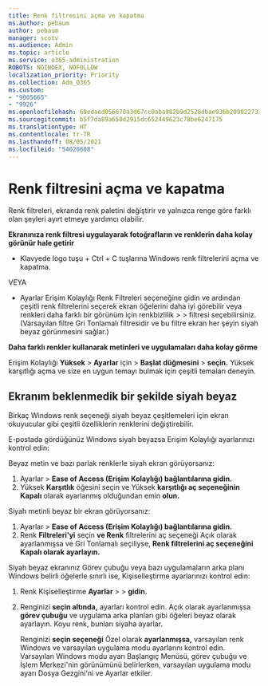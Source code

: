 ```yaml
---
title: Renk filtresini açma ve kapatma
ms.author: pebaum
author: pebaum
manager: scotv
ms.audience: Admin
ms.topic: article
ms.service: o365-administration
ROBOTS: NOINDEX, NOFOLLOW
localization_priority: Priority
ms.collection: Adm_O365
ms.custom:
- "9005665"
- "9926"
ms.openlocfilehash: 69edaed056670a3d67cc0aba982b9d2528dbae936b209022733205efcf421062
ms.sourcegitcommit: b5f7da89a650d2915dc652449623c78be6247175
ms.translationtype: HT
ms.contentlocale: tr-TR
ms.lasthandoff: 08/05/2021
ms.locfileid: "54020608"
---
```

# <a name="turn-on-and-off-color-filter"></a>Renk filtresini açma ve kapatma

Renk filtreleri, ekranda renk paletini değiştirir ve yalnızca renge göre farklı olan şeyleri ayırt etmeye yardımcı olabilir.

**Ekranınıza renk filtresi uygulayarak fotoğrafların ve renklerin daha kolay görünür hale getirir**

- Klavyede logo tuşu + Ctrl + C tuşlarına Windows renk filtrelerini açma ve kapatma. 

VEYA

- Ayarlar Erişim Kolaylığı Renk Filtreleri seçeneğine gidin ve ardından çeşitli renk filtrelerini seçerek ekran öğelerini daha iyi görebilir veya renkleri daha farklı bir görünüm için renkbizlilik  >    >  filtresi seçebilirsiniz.  (Varsayılan filtre Gri Tonlamalı filtresidir ve bu filtre ekran her şeyin siyah beyaz görünmesini sağlar.)

**Daha farklı renkler kullanarak metinleri ve uygulamaları daha kolay görme**  

Erişim Kolaylığı **Yüksek** > **Ayarlar** için  >  **Başlat düğmesini**  >  **seçin.** Yüksek karşıtlığı açma ve size en uygun temayı bulmak için çeşitli temaları deneyin.

## <a name="my-screen-is-unexpectedly-black-and-white"></a>Ekranım beklenmedik bir şekilde siyah beyaz

Birkaç Windows renk seçeneği siyah beyaz çeşitlemeleri için ekran okuyucular gibi çeşitli özelliklerin renklerini değiştirebilir.

E-postada gördüğünüz Windows siyah beyazsa Erişim Kolaylığı ayarlarınızı kontrol edin:

Beyaz metin ve bazı parlak renklerle siyah ekran görüyorsanız:  

1. Ayarlar   >  **Ease of Access (Erişim Kolaylığı) bağlantılarına gidin.**  
1. Yüksek **Karşıtlık** öğesini seçin ve Yüksek **karşıtlığı aç seçeneğinin Kapalı** olarak ayarlanmış olduğundan emin **olun.**

Siyah metinli beyaz bir ekran görüyorsanız:  

1. Ayarlar   >  **Ease of Access (Erişim Kolaylığı) bağlantılarına gidin.**  
1. Renk **Filtreleri'yi** seçin **ve Renk**  filtrelerini  aç seçeneği Açık olarak ayarlanmışsa ve Gri Tonlamalı seçiliyse, **Renk filtrelerini aç seçeneğini Kapalı olarak** **ayarlayın.**

Siyah beyaz ekranınız Görev çubuğu veya bazı uygulamaların arka planı Windows belirli öğelerle sınırlı ise, Kişiselleştirme ayarlarınızı kontrol edin:

1. Renk Kişiselleştirme **Ayarlar**  >    >  **gidin.**

1. Renginizi **seçin altında,** ayarları kontrol edin. Açık olarak ayarlanmışsa **görev çubuğu** ve uygulama arka planları gibi öğeleri beyaz olarak ayarlayın. Koyu renk, bunları siyaha ayarlar.  

    Renginizi **seçin seçeneği** Özel olarak **ayarlanmışsa,** varsayılan renk Windows ve varsayılan uygulama modu ayarlarını kontrol edin. Varsayılan Windows modu ayarı Başlangıç Menüsü, görev çubuğu ve İşlem Merkezi'nin görünümünü belirlerken, varsayılan uygulama modu ayarı Dosya Gezgini'ni ve Ayarlar etkiler.

